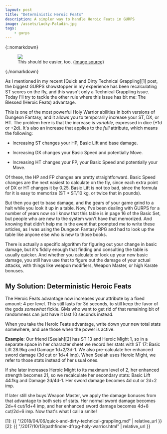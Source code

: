 ```yaml
---
layout: post
title: "Deterministic Heroic Feats"
description: A simpler way to handle Heroic Feats in GURPS
image: /assets/Lucky-Paladin.jpg
tags:
    - gurps
---
```


{::nomarkdown}
<figure>
  <img src="{{ "/assets/Lucky-Paladin.jpg" | absolute_url }}"/>
  <figcaption>
    This should be easier, too.
    <a href="http://esoacademy.com/builds/lucky-paladin/">
      (image source)
    </a>
  </figcaption>
</figure>
{:/nomarkdown}

As I mentioned in my recent [Quick and Dirty Technical Grappling][1] post, the
biggest GURPS showstopper in my experience has been recalculating ST scores on
the fly, and this wasn't only a Technical Grappling issue. Today I'll try to
tackle the other rule where this issue has bit me: The Blessed (Heroic Feats)
advantage.

This is one of the most powerful Holy Warrior abilities in both versions of
Dungeon Fantasy, and it allows you to temporarily increase your ST, DX, or
HT. The problem here is that the increase is _variable_, expressed in dice (+1d
or +2d). It's also an increase that applies to the _full_ attribute, which means
the following:

- Increasing ST changes your HP, Basic Lift and base damage.

- Increasing DX changes your Basic Speed and potentially Move.

- Increasing HT changes your FP, your Basic Speed and potentially your Move.

Of these, the HP and FP changes are pretty straightforward. Basic Speed changes
are the next easiest to calculate on the fly, since each extra point of DX or HT
changes it by 0.25. Basic Lift is not too bad, since the formula for it is easy
to memorize (ST * ST/10 kg, or twice that in pounds).

But then you get to base damage, and the gears of your game grind to a halt
while you look it up in a table. Now, I've been dealing with GURPS for a number
of years now so I know that this table is in page 16 of the Basic Set, but
people who are new to the system won't have that memorized. And knowing that
didn't help me in the event that prompted me to write these articles, as I was
using the Dungeon Fantasy RPG and had to look up the table like anyone else who
is new to those books.

There is actually a specific algorithm for figuring out your change in basic
damage, but it's fiddly enough that finding and consulting the table is usually
quicker. And whether you calculate or look up your new basic damage, you still
have use that to figure out the damage of your actual attacks, with things like
weapon modifiers, Weapon Master, or high Karate bonuses.

## My Solution: Deterministic Heroic Feats

The Heroic Feats advantage now increases your attribute by a fixed amount: 4 per
level. This still lasts for 3d seconds, to still keep the favor of the gods
_somewhat_ fickle. GMs who want to get rid of that remaining bit of randomness
can just have it last 10 seconds instead.

When you take the Heroic Feats advantage, write down your new total stats
somewhere, and use those when the power is active.

**Example**: Our friend [Seelah][2] has ST 13 and Heroic Might 1, so in a
separate space in her character sheet we record her stats with ST 17: Basic Lift
28.9kg and Damage 1d+2/3d-1. We also pre-calculate her enhanced sword damage (3d
cut or 1d+4 imp). When Seelah uses Heroic Might, we refer to those stats instead
of her usual ones.

If she later increases Heroic Might to its maximum level of 2, her enhanced
strength becomes 21, so we recalculate her secondary stats: Basic Lift 44.1kg
and Damage 2d/4d-1. Her sword damage becomes 4d cut or 2d+2 imp.

If later still she buys Weapon Master, we apply the damage bonuses from that
advantage to both sets of stats. Her normal sword damage becomes 2d+4 cut/1d+4
imp, and her enhanced sword damage becomes 4d+8 cut/2d+6 imp. Now that's what I
call a smite!


[1]: {{ "/2018/04/06/quick-and-dirty-technical-grappling.md" | relative_url }}
[2]: {{ "/2017/10/13/pathfinder-dfrpg-holy-warrior.html" | relative_url }}
